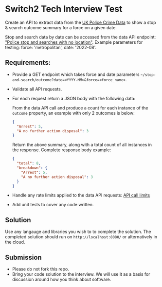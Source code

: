 # Switch2 Tech Interview Test

Create an API to extract data from the [UK Police Crime Data](https://data.police.uk/docs/) to show a stop & search outcome summary for a force on a given date.

Stop and search data by date can be accessed from the data API endpoint: ["Police stop and searches with no location"](https://data.police.uk/docs/method/stops-no-location/). Example parameters for testing: force: 'metropolitan', date: '2022-08'.

## Requirements:
 - Provide a GET endpoint which takes force and date parameters `~/stop-and-search/outcome?date=<YYYY-MM>&force=<force_name>`.
 - Validate all API requests.
 - For each request return a JSON body with the following data:

    From the data API call and produce a count for each instance of the `outcome` property, an example with only 2 outcomes is below:

    ```json
    {
      "Arrest": 5,
      "A no further action disposal": 3
    }
    ```

    Return the above summary, along with a total count of all instances in the response. Complete response body example:

    ```json
    {
      "total": 8,
      "breakdown": {
        "Arrest": 5,
        "A no further action disposal": 3
      }
    }
    ```
 - Handle any rate limits applied to the data API requests: [API call limits](https://data.police.uk/docs/api-call-limits/)
 - Add unit tests to cover any code written.

## Solution

Use any langauge and libraries you wish to to complete the solution. The completed solution should run on `http://localhost:8080/` or alternatively in the cloud.

## Submission
 - Please do not fork this repo.
 - Bring your code solution to the interview. We will use it as a basis for discussion around how you think about software.
